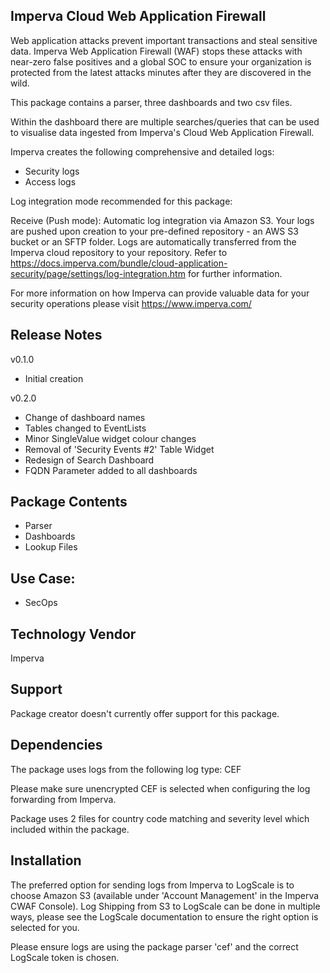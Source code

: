 ## Imperva Cloud Web Application Firewall

Web application attacks prevent important transactions and steal sensitive data. 
Imperva Web Application Firewall (WAF) stops these attacks with near-zero false positives and a global SOC to ensure your organization is protected from the latest attacks minutes after they are discovered in the wild.

This package contains a parser, three dashboards and two csv files. 

Within the dashboard there are multiple searches/queries that can be used to visualise data ingested from Imperva's Cloud Web Application Firewall.

Imperva creates the following comprehensive and detailed logs:
- Security logs
- Access logs

Log integration mode recommended for this package:

Receive (Push mode): 
Automatic log integration via Amazon S3. Your logs are pushed upon creation to your pre-defined repository - an AWS S3 bucket or an SFTP folder. Logs are automatically transferred from the Imperva cloud repository to your repository.
Refer to https://docs.imperva.com/bundle/cloud-application-security/page/settings/log-integration.htm for further information.

For more information on how Imperva can provide valuable data for your security operations please visit https://www.imperva.com/

## Release Notes

v0.1.0 
- Initial creation

v0.2.0 
- Change of dashboard names
- Tables changed to EventLists
- Minor SingleValue widget colour changes
- Removal of 'Security Events #2' Table Widget
- Redesign of Search Dashboard
- FQDN Parameter added to all dashboards

## Package Contents

- Parser
- Dashboards
- Lookup Files

## Use Case:

- SecOps

## Technology Vendor

Imperva

## Support

Package creator doesn't currently offer support for this package.

## Dependencies

The package uses logs from the following log type: CEF

Please make sure unencrypted CEF is selected when configuring the log forwarding from Imperva.

Package uses 2 files for country code matching and severity level which included within the package.

## Installation

The preferred option for sending logs from Imperva to LogScale is to choose Amazon S3 (available under 'Account Management' in the Imperva CWAF Console). Log Shipping from S3 to LogScale can be done in multiple ways, please see the LogScale documentation to ensure the right option is selected for you.

Please ensure logs are using the package parser 'cef' and the correct LogScale token is chosen.